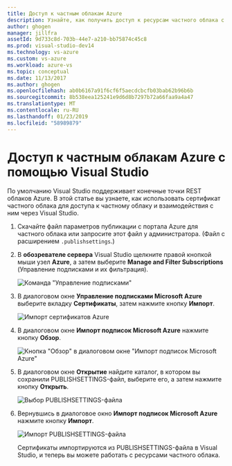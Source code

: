 ```yaml
---
title: Доступ к частным облакам Azure
description: Узнайте, как получить доступ к ресурсам частного облака с помощью Visual Studio.
author: ghogen
manager: jillfra
assetId: 9d733c8d-703b-44e7-a210-bb75874c45c8
ms.prod: visual-studio-dev14
ms.technology: vs-azure
ms.custom: vs-azure
ms.workload: azure-vs
ms.topic: conceptual
ms.date: 11/13/2017
ms.author: ghogen
ms.openlocfilehash: ab0b6167a91f6cf6f5aecdcbcfb03bab62b96b6b
ms.sourcegitcommit: 8b538eea125241e9d6d8b7297b72a66faa9a4a47
ms.translationtype: MT
ms.contentlocale: ru-RU
ms.lasthandoff: 01/23/2019
ms.locfileid: "58989879"
---
```

# <a name="accessing-private-azure-clouds-with-visual-studio"></a>Доступ к частным облакам Azure с помощью Visual Studio

По умолчанию Visual Studio поддерживает конечные точки REST облаков Azure. В этой статье вы узнаете, как использовать сертификат частного облака для доступа к частному облаку и взаимодействия с ним через Visual Studio.

1. Скачайте файл параметров публикации с портала Azure для частного облака или запросите этот файл у администратора. (Файл с расширением `.publishsettings`.)

1. В **обозревателе сервера** Visual Studio щелкните правой кнопкой мыши узел **Azure**, а затем выберите **Manage and Filter Subscriptions** (Управление подписками и их фильтрация).

    ![Команда "Управление подписками"](./media/vs-azure-tools-access-private-azure-clouds-with-visual-studio/IC790778.png)

1. В диалоговом окне **Управление подписками Microsoft Azure** выберите вкладку **Сертификаты**, затем нажмите кнопку **Импорт**.

    ![Импорт сертификатов Azure](./media/vs-azure-tools-access-private-azure-clouds-with-visual-studio/IC790779.png)

1. В диалоговом окне **Импорт подписок Microsoft Azure** нажмите кнопку **Обзор**.

    ![Кнопка "Обзор" в диалоговом окне "Импорт подписок Microsoft Azure"](./media/vs-azure-tools-access-private-azure-clouds-with-visual-studio/browse-button.png)

1. В диалоговом окне **Открытие** найдите каталог, в котором вы сохранили PUBLISHSETTINGS-файл, выберите его, а затем нажмите кнопку **Открыть**.

    ![Выбор PUBLISHSETTINGS-файла](./media/vs-azure-tools-access-private-azure-clouds-with-visual-studio/select-publish-settings-file.png)

1. Вернувшись в диалоговое окно **Импорт подписок Microsoft Azure** нажмите кнопку **Импорт**.

    ![Импорт PUBLISHSETTINGS-файла](./media/vs-azure-tools-access-private-azure-clouds-with-visual-studio/IC790780.png)

    Сертификаты импортируются из PUBLISHSETTINGS-файла в Visual Studio, и теперь вы можете работать с ресурсами частного облака.
